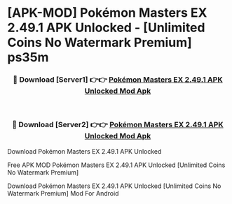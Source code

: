 # [APK-MOD] Pokémon Masters EX 2.49.1 APK Unlocked - [Unlimited Coins No Watermark Premium] ps35m



<div align="center">
<h3>🔴 Download [Server1] 👉👉 <a href="https://momento.my/?title=Pokémon_Masters_EX_2.49.1_APK_Unlocked">Pokémon Masters EX 2.49.1 APK Unlocked Mod Apk</a></h3><br>

<h3>🔴 Download [Server2] 👉👉 <a href="https://momento.my/?title=Pokémon_Masters_EX_2.49.1_APK_Unlocked">Pokémon Masters EX 2.49.1 APK Unlocked Mod Apk</a></h3>
</div>



Download Pokémon Masters EX 2.49.1 APK Unlocked 

Free APK MOD Pokémon Masters EX 2.49.1 APK Unlocked [Unlimited Coins No Watermark Premium]

Download Pokémon Masters EX 2.49.1 APK Unlocked [Unlimited Coins No Watermark Premium] Mod For Android
